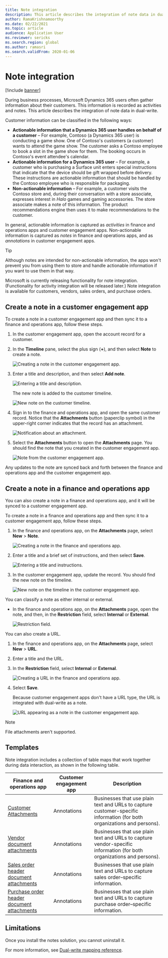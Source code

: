 ```yaml
---
title: Note integration
description: This article describes the integration of note data in dual-write.
author: RamaKrishnamoorthy
ms.date: 02/22/2021
ms.topic: article
audience: Application User
ms.reviewer: sericks
ms.search.region: global
ms.author: ramasri
ms.search.validFrom: 2020-01-06
---
```


# Note integration

[!include [banner](../../includes/banner.md)]



During business processes, Microsoft Dynamics 365 users often gather information about their customers. This information is recorded as activities and notes. This article describes the integration of note data in dual-write.

Customer information can be classified in the following ways:

+ **Actionable information that a Dynamics 365 user handles on behalf of a customer** – For example, Contoso (a Dynamics 365 user) is conducting a game show. One of Contoso's customers (a customer) wants to attend the game show. The customer asks a Contoso employee to book a slot in the game show for them. The booking occurs in Contoso's event attendee's calendar.
+ **Actionable information for a Dynamics 365 user** – For example, a customer who is purchasing a Surface unit enters special instructions that indicate that the device should be gift wrapped before delivery. These instructions are actionable information that should be handled by the Contoso employee who is responsible for packaging.
+ **Non-actionable information** – For example, a customer visits the Contoso store and, during their conversation with a store associate, expresses interest in *Halo* games and gaming accessories. The store associate makes a note of this information. The product recommendations engine then uses it to make recommendations to the customer.

In general, actionable information is captured as *activities* in finance and operations apps and customer engagement apps. Non-actionable information is captured as *notes* in finance and operations apps, and as *annotations* in customer engagement apps.

> [!TIP]
> Although notes are intended for non-actionable information, the apps won't prevent you from using them to store and handle actionable information if you want to use them in that way.

Microsoft is currently releasing functionality for note integration. (Functionality for activity integration will be released later.) Note integration is available for customers, vendors, sales orders, and purchase orders.

## Create a note in a customer engagement app

To create a note in a customer engagement app and then sync it to a finance and operations app, follow these steps.

1. In the customer engagement app, open the account record for a customer.
2. In the **Timeline** pane, select the plus sign (**+**), and then select **Note** to create a note.

    ![Creating a note in the customer engagement app.](media/notes-ce-1.png)

3. Enter a title and description, and then select **Add note**.

    ![Entering a title and description.](media/notes-ce-2.png)

    The new note is added to the customer timeline.

    ![New note on the customer timeline.](media/notes-ce-3.png)

4. Sign in to the finance and operations app, and open the same customer record. Notice that the **Attachments** button (paperclip symbol) in the upper-right corner indicates that the record has an attachment.

    ![Notification about an attachment.](media/notes-ce-4.png)

5. Select the **Attachments** button to open the **Attachments** page. You should find the note that you created in the customer engagement app.

    ![Note from the customer engagement app.](media/notes-ce-5.png)

Any updates to the note are synced back and forth between the finance and operations app and the customer engagement app.

## Create a note in a finance and operations app

You can also create a note in a finance and operations app, and it will be synced to a customer engagement app.

To create a note in a finance and operations app and then sync it to a customer engagement app, follow these steps.

1. In the finance and operations app, on the **Attachments** page, select **New** \> **Note**.

    ![Creating a note in the finance and operations app.](media/notes-fo-1.png)

2. Enter a title and a brief set of instructions, and then select **Save**.

    ![Entering a title and instructions.](media/notes-fo-2.png)

3. In the customer engagement app, update the record. You should find the new note on the timeline.

    ![New note on the timeline in the customer engagement app.](media/notes-fo-3.png)

You can classify a note as either internal or external.

- In the finance and operations app, on the **Attachments** page, open the note, and then, in the **Restriction** field, select **Internal** or **External**.

    ![Restriction field.](media/notes-fo-4.png)

You can also create a URL.

1. In the finance and operations app, on the **Attachments** page, select **New** \> **URL**.
2. Enter a title and the URL.
3. In the **Restriction** field, select **Internal** or **External**.

    ![Creating a URL in the finance and operations app.](media/notes-fo-5.png)

4. Select **Save**.

    Because customer engagement apps don't have a URL type, the URL is integrated with dual-write as a note.

    ![URL appearing as a note in the customer engagement app.](media/notes-ce-6.png)

> [!NOTE]
> File attachments aren't supported.

## Templates

Note integration includes a collection of table maps that work together during data interaction, as shown in the following table.

| Finance and operations app | Customer engagement app | Description |
|----------------------------|-------------------------|-------------|
| [Customer Attachments](mapping-reference.md#230) | Annotations | Businesses that use plain text and URLs to capture customer-specific information (for both organizations and persons). |
| [Vendor document attachments](mapping-reference.md#231) | Annotations | Businesses that use plain text and URLs to capture vendor-specific information (for both organizations and persons). |
| [Sales order header document attachments](mapping-reference.md#229) | Annotations | Businesses that use plain text and URLs to capture sales order–specific information. |
| [Purchase order header document attachments](mapping-reference.md#232) | Annotations | Businesses that use plain text and URLs to capture purchase order–specific information. |

## Limitations

Once you install the notes solution, you cannot uninstall it. 

For more information, see [Dual-write mapping reference](mapping-reference.md).

